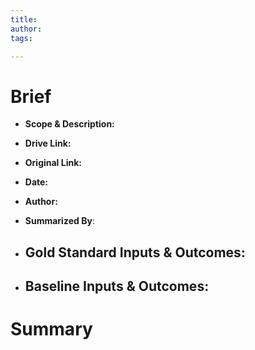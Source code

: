 ```yaml
---
title:
author:
tags:

---
```


# Brief
-   **Scope & Description:** 
-   **Drive Link:** 
-   **Original Link:** 
-   **Date:** 
-   **Author:** 
-   **Summarized By**: 
-  **Gold Standard Inputs & Outcomes:** 
	- 
	    
-   **Baseline Inputs & Outcomes:**  
	- 
	    

# Summary